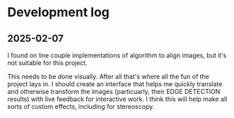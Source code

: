 # Development log

## 2025-02-07
I found on line couple implementations of algorithm to align images, but it's not suitable for this project.

This needs to be done visually. After all that's where all the fun of the project lays in.
I should create an interface that helps me quickly translate and otherwise transform the images (particuarly, their EDGE DETECTION results)
with live feedback for interactive work.
I think this will help make all sorts of custom effects, including for stereoscopy.

